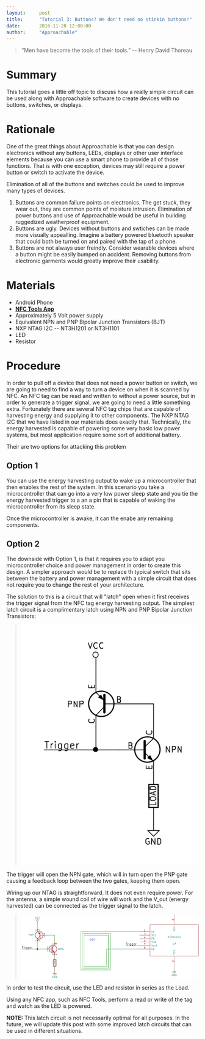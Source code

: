 ```yaml
---
layout:     post
title:      "Tutorial 3: Buttons? We don't need no stinkin buttons!"
date:       2016-11-20 12:00:00
author:     "Approachable"
---
```


> “Men have become the tools of their tools.” -- Henry David Thoreau

# Summary

This tutorial goes a little off topic to discuss how a really simple circuit can be used along with Approachable software to create devices with no buttons, switches, or displays.

# Rationale

One of the great things about Approachable is that you can design electronics without any buttons, LEDs, displays or other user interface elements because you can use a smart phone to provide all of those functions. That is with one exception, devices may still require a power button or switch to activate the device.

Elimination of all of the buttons and switches could be used to improve many types of devices.

1. Buttons are common failure points on electronics. The get stuck, they wear out, they are common points of moisture intrusion. Elimination of power buttons and use of Approachable would be useful in building ruggedized weatherproof equipment.
2. Buttons are ugly. Devices without buttons and swtiches can be made more visually appealling. Imagine a battery powered bluetooth speaker that could both be turned on and paired with the tap of a phone.
3. Buttons are not always user freindly. Consider wearable devices where a button might be easily bumped on accident. Removing buttons from electronic garments would greatly improve their usability.

# Materials

* Android Phone
* [**NFC Tools App**](https://play.google.com/store/apps/details?id=com.wakdev.wdnfc&hl=en)
* Approximately 5 Volt power supply
* Equivalent NPN and PNP Bipolar Junction Transistors (BJT)
* NXP NTAG I2C -- NT3H1201 or NT3H1101 
* LED
* Resistor

# Procedure

In order to pull off a device that does not need a power button or switch, we are going to need to find a way to turn a device on when it is scanned by NFC. An NFC tag can be read and written to without a power source, but in order to generate a trigger signal, we are going to need a little something extra. Fortunately there are several NFC tag chips that are capable of harvesting energy and supplying it to other components. The NXP NTAG I2C that we have listed in our materials does exactly that. Technically, the energy harvested is capable of powering some very basic low power systems, but most application require some sort of additional battery.

Their are two options for attacking this problem

## Option 1

You can use the energy harvesting output to wake up a microcontroller that then enables the rest of the system. In this scenario you take a microcontroller that can go into a very low power sleep state and you tie the energy harvested trigger to a an a pin that is capable of waking the microcontroller from its sleep state.

Once the microcontroller is awake, it can the enabe any remaining components.

## Option 2

The downside with Option 1, is that it requires you to adapt you microcontroller choice and power management in order to create this design. A simpler approach would be to replace th typical switch that sits between the battery and power management with a simple circuit that does not require you to change the rest of your architecture.

The solution to this is a circuit that will "latch" open when it first receives the trigger signal from the NFC tag energy harvesting output. The simplest latch circuit is a complimentary latch using NPN and PNP Bipolar Junction Transistors:

> ![Complimentary-Latch](/img/p/3/c-latch.png)

The trigger will open the NPN gate, which will in turn open the PNP gate causing a feedback loop between the two gates, keeping them open.

Wiring up our NTAG is straightforward. It does not even require power. For the antenna, a simple wound coil of wire will work and the V_out (energy harvested) can be connected as the trigger signal to the latch.

> ![Circuit](/img/p/3/circuit.png)

In order to test the circuit, use the LED and resistor in series as the Load.

Using any NFC app, such as NFC Tools, perform a read or write of the tag and watch as the LED is powered.

**NOTE:** This latch circuit is not necessarily optimal for all purposes. In the future, we will update this post with some improved latch circuits that can be used in different situations.
